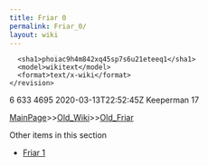 ```yaml
---
title: Friar 0
permalink: Friar_0/
layout: wiki
---
```


      <sha1>phoiac9h4m842xq45sp7s6u21eteeq1</sha1>
      <model>wikitext</model>
      <format>text/x-wiki</format>
    </revision>
  </page>
  <page>
    <title>File:Goat.png</title>
    <ns>6</ns>
    <id>633</id>
    <revision>
      <id>4695</id>
      <timestamp>2020-03-13T22:52:45Z</timestamp>
      <contributor>
        <username>Keeperman</username>
        <id>17</id>
      </contributor>
      

[MainPage](/keeperrl_wiki/ "wikilink")>>[Old_Wiki](/keeperrl_wiki/Old_Wiki "wikilink")>>[Old_Friar](/keeperrl_wiki/Old_Friar "wikilink")

Other items in this section
-    [Friar 1](/keeperrl_wiki/Friar_1 "wikilink")
